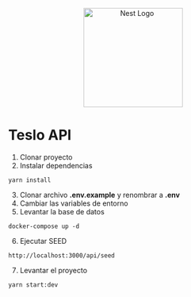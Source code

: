 <p align="center">
  <a href="http://nestjs.com/" target="blank"><img src="https://nestjs.com/img/logo-small.svg" width="200" alt="Nest Logo" /></a>
</p>

# Teslo API

1. Clonar proyecto
2. Instalar dependencias
```
yarn install
```
3. Clonar archivo __.env.example__ y renombrar a __.env__
4. Cambiar las variables de entorno
5. Levantar la base de datos
```
docker-compose up -d
```
6. Ejecutar SEED
```
http://localhost:3000/api/seed
```
7. Levantar el proyecto
```
yarn start:dev
```

